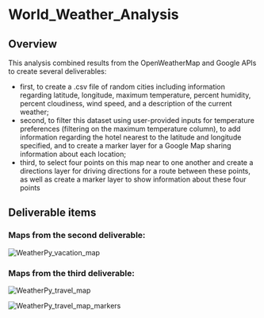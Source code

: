 # World_Weather_Analysis

## Overview

This analysis combined results from the OpenWeatherMap and Google APIs to create several deliverables: 

  - first, to create a .csv file of random cities including information regarding latitude, longitude, maximum temperature, percent humidity, percent cloudiness, wind speed, and a description of the current weather;
  - second, to filter this dataset using user-provided inputs for temperature preferences (filtering on the maximum temperature column), to add information regarding the hotel nearest to the latitude and longitude specified, and to create a marker layer for a Google Map sharing information about each location;
  - third, to select four points on this map near to one another and create a directions layer for driving directions for a route between these points, as well as create a marker layer to show information about these four points



## Deliverable items

### Maps from the second deliverable:

![WeatherPy_vacation_map](https://user-images.githubusercontent.com/100863488/162440726-7952155d-8113-4f17-8f76-cb41204c8b85.png)



### Maps from the third deliverable:
![WeatherPy_travel_map](https://user-images.githubusercontent.com/100863488/162440606-23875f80-15f2-4f6f-9c6c-0d01c434da4b.png)



![WeatherPy_travel_map_markers](https://user-images.githubusercontent.com/100863488/162440625-39e1d858-6755-47c2-957e-5d3b84b3d583.png)
